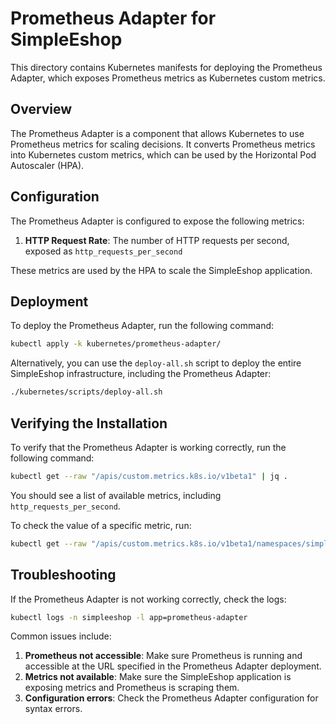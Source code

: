 # Prometheus Adapter for SimpleEshop

This directory contains Kubernetes manifests for deploying the Prometheus Adapter, which exposes Prometheus metrics as Kubernetes custom metrics.

## Overview

The Prometheus Adapter is a component that allows Kubernetes to use Prometheus metrics for scaling decisions. It converts Prometheus metrics into Kubernetes custom metrics, which can be used by the Horizontal Pod Autoscaler (HPA).

## Configuration

The Prometheus Adapter is configured to expose the following metrics:

1. **HTTP Request Rate**: The number of HTTP requests per second, exposed as `http_requests_per_second`

These metrics are used by the HPA to scale the SimpleEshop application.

## Deployment

To deploy the Prometheus Adapter, run the following command:

```bash
kubectl apply -k kubernetes/prometheus-adapter/
```

Alternatively, you can use the `deploy-all.sh` script to deploy the entire SimpleEshop infrastructure, including the Prometheus Adapter:

```bash
./kubernetes/scripts/deploy-all.sh
```

## Verifying the Installation

To verify that the Prometheus Adapter is working correctly, run the following command:

```bash
kubectl get --raw "/apis/custom.metrics.k8s.io/v1beta1" | jq .
```

You should see a list of available metrics, including `http_requests_per_second`.

To check the value of a specific metric, run:

```bash
kubectl get --raw "/apis/custom.metrics.k8s.io/v1beta1/namespaces/simpleeshop/services/simpleeshop-service/http_requests_per_second" | jq .
```

## Troubleshooting

If the Prometheus Adapter is not working correctly, check the logs:

```bash
kubectl logs -n simpleeshop -l app=prometheus-adapter
```

Common issues include:

1. **Prometheus not accessible**: Make sure Prometheus is running and accessible at the URL specified in the Prometheus Adapter deployment.
2. **Metrics not available**: Make sure the SimpleEshop application is exposing metrics and Prometheus is scraping them.
3. **Configuration errors**: Check the Prometheus Adapter configuration for syntax errors.
